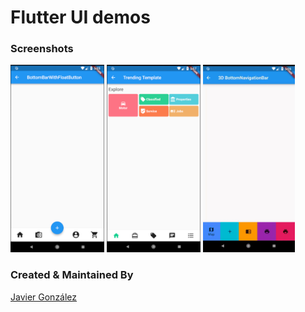 # Flutter UI demos

### Screenshots

<img src="ss1.png" height="300em" /> <img src="ss2.png" height="300em" /> <img src="ss3.gif" height="300em" />

### Created & Maintained By

[Javier González](https://github.com/javico2609)
